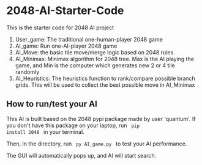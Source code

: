 # 2048-AI-Starter-Code

This is the starter code for 2048 AI project
1. User_game: The traditional one-human-player 2048 game
2. AI_game: Run one-AI-player 2048 game
3. AI_Move: the basic tile move/merge logic based on 2048 rules
4. AI_Minimax: Minimax algorithm for 2048 tree. Max is the AI playing the game, and Min is the computer which generates new 2 or 4 tile randomly
5. AI_Heuristics: The heuristics function to rank/compare possible branch grids. This will be used to collect the best possible move in AI_Minimax

## How to run/test your AI

This AI is built based on the 2048 pypi package made by user 'quantum'. If you don't have this package on your laptop, run <code> pip install 2048 </code> in your terminal.

Then, in the directory, run <code> py AI_game.py </code> to test your AI performance.

The GUI will automatically pops up, and AI will start search.

